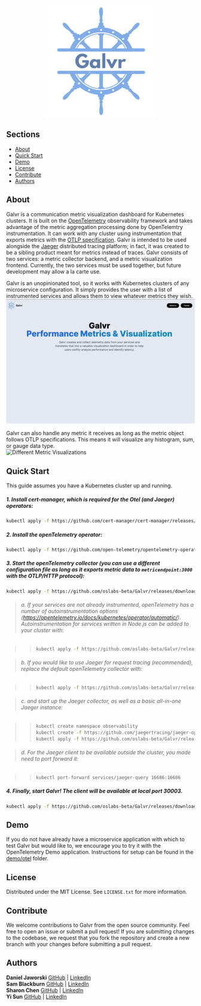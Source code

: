 <div align="center">
  <img src="./public/Galvr.png" alt="Galvr" width="300px"/>
</div>

## Sections

- [About](#about)
- [Quick Start](#quick-start)
- [Demo](#demo)
- [License](#license)
- [Contribute](#contribute)
- [Authors](#authors)

## About

Galvr is a communication metric visualization dashboard for Kubernetes clusters. It is built on the [OpenTelemetry](https://opentelemetry.io/docs/what-is-opentelemetry/) observability framework and takes advantage of the metric aggregation processing done by OpenTelemtry instrumentation. It can work with any cluster using instrumentation that exports metrics with the [OTLP specification](https://opentelemetry.io/docs/specs/otlp/). Galvr is intended to be used alongside the [Jaeger](https://www.jaegertracing.io/) distributed tracing platform; in fact, it was created to be a sibling product meant for metrics instead of traces. Galvr consists of two services: a metric collector backend, and a metric visualization frontend. Currently, the two services must be used together, but future development may allow a la carte use.

Galvr is an unopinionated tool, so it works with Kubernetes clusters of any microservice configuration. It simply provides the user with a list of instrumented services and allows them to view whatever metrics they wish.
<img src="./public/Searching-and-Filtering.gif" alt="Choosing a Service"/>

Galvr can also handle any metric it receives as long as the metric object follows OTLP specifications. This means it will visualize any histogram, sum, or gauge data type.  
<img src="./public/Different-Metrics.gif" alt="Different Metric Visualizations"/>

## Quick Start

This guide assumes you have a Kubernetes cluster up and running.

##### 1. Install cert-manager, which is required for the Otel (and Jaeger) operators:

```sh
kubectl apply -f https://github.com/cert-manager/cert-manager/releases/download/v1.11.0/cert-manager.yaml
```

##### 2. Install the openTelemetry operator:

```sh
kubectl apply -f https://github.com/open-telemetry/opentelemetry-operator/releases/latest/download/opentelemetry-operator.yaml
```

##### 3. Start the openTelemetry collector (you can use a different configuration file as long as it exports metric data to `metricendpoint:3000` with the OTLP/HTTP protocol):

```sh
kubectl apply -f https://github.com/oslabs-beta/Galvr/releases/download/latest/otelCol.yaml
```

> ###### a. If your services are not already instrumented, openTelemetry has a number of autoinstrumentation options (https://opentelemetry.io/docs/kubernetes/operator/automatic/). Autoinstrumentation for services written in Node.js can be added to your cluster with:

> > ```sh
> > kubectl apply -f https://github.com/oslabs-beta/Galvr/releases/download/latest/otelNode.yaml
> > ```

> ###### b. If you would like to use Jaeger for request tracing (recommended), replace the default openTelemetry collector with:

> > ```sh
> > kubectl apply -f https://github.com/oslabs-beta/Galvr/releases/download/latest/otelCol-jaeger.yaml
> > ```

> ###### c. and start up the Jaeger collector, as well as a basic all-in-one Jaeger instance:

> > ```sh
> > kubectl create namespace observability
> > kubectl create -f https://github.com/jaegertracing/jaeger-operator/releases/download/v1.45.0/jaeger-operator.yaml -n observability
> > kubectl apply -f https://github.com/oslabs-beta/Galvr/releases/download/latest/jaeger.yaml
> > ```

> ###### d. For the Jaeger client to be available outside the cluster, you made need to port forward it:

> > ```sh
> > kubectl port-forward services/jaeger-query 16686:16686
> > ```

##### 4. Finally, start Galvr! The client will be available at local port 30003.

```sh
kubectl apply -f https://github.com/oslabs-beta/Galvr/releases/download/latest/galvr.yml
```

## Demo

If you do not have already have a microservice application with which to test Galvr but would like to, we encourage you to try it with the OpenTelemetry Demo application. Instructions for setup can be found in the [demo/otel](./demo/otel/README.md) folder.

## License

Distributed under the MIT License. See `LICENSE.txt` for more information.

## Contribute

We welcome contributions to Galvr from the open source community. Feel free to open an issue or submit a pull request! If you are submitting changes to the codebase, we request that you fork the repository and create a new branch with your changes before submitting a pull request.

## Authors

**Daniel Jaworski** [GitHub](https://github.com/Djaworski1) | [LinkedIn](https://www.linkedin.com/in/jaworskidaniel/)  
**Sam Blackburn** [GitHub](https://github.com/samrblackburn) | [LinkedIn](https://www.linkedin.com/in/samrblackburn/)  
**Sharon Chen** [GitHub](https://github.com/sc1272) | [LinkedIn](https://www.linkedin.com/in/sharonjchen/)  
**Yi Sun** [GitHub](https://github.com/YiSun88) | [LinkedIn](https://www.linkedin.com/in/yi-sun-swe/)
